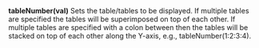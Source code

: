<a name="tableNumber"><h3 style="padding-top: 40px; margin-top: 40px;"></h3></a>
**tableNumber(val)** Sets the table/tables to be displayed. If multiple tables are specified the tables will be superimposed on top of each other. If multiple tables are specified with a colon between then the tables will be stacked on top of each other along the Y-axis, e.g., tableNumber(1:2:3:4).  